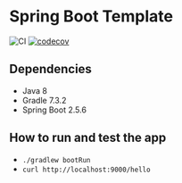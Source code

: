# Spring Boot Template

![CI](https://github.com/chenrui333/spring-boot-template/workflows/ci/badge.svg)
[![codecov](https://codecov.io/gh/chenrui333/spring-boot-template/branch/main/graph/badge.svg?token=PmeCqKHbTR)](https://codecov.io/gh/chenrui333/spring-boot-template)


## Dependencies

- Java 8
- Gradle 7.3.2
- Spring Boot 2.5.6

## How to run and test the app

- `./gradlew bootRun`
- `curl http://localhost:9000/hello`
